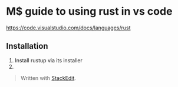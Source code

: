 # M$ guide to using rust in vs code

https://code.visualstudio.com/docs/languages/rust

## Installation
1. Install rustup via its installer
2. 

> Written with [StackEdit](https://stackedit.io/).
<!--stackedit_data:
eyJoaXN0b3J5IjpbLTE0NzQ0MzY5NzUsLTEwOTc2OTcwMjJdfQ
==
-->